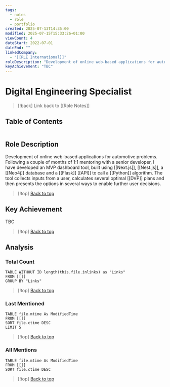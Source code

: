 ```yaml
---
tags:
  - notes
  - role
  - portfolio
created: 2025-07-13T14:35:00
modified: 2025-07-15T15:33:26+01:00
viewCount: 4
dateStart: 2022-07-01
dateEnd: ""
linkedCompany:
  - "[[RLE International]]"
roleDescription: "Development of online web-based applications for automotive problems. Following a couple of months of 1:1 mentoring with a senior developer, I have developed an MVP dashboard tool, built using [[Next.js]], [[Nest.js]], a [[Neo4j]] database and a [[Flask]] [[API]] to call a [[Python]] algorithm. The tool collects inputs from a user, calculates several optimal [[DVP]] plans and then presents the options in several ways to enable further user decisions."
keyAchievement: "TBC"
---
```

# Digital Engineering Specialist

> [!back] Link back to [[Role Notes]]

## Table of Contents
```table-of-contents
```

## Role Description

Development of online web-based applications for automotive problems. Following a couple of months of 1:1 mentoring with a senior developer, I have developed an MVP dashboard tool, built using [[Next.js]], [[Nest.js]], a [[Neo4j]] database and a [[Flask]] [[API]] to call a [[Python]] algorithm. The tool collects inputs from a user, calculates several optimal [[DVP]] plans and then presents the options in several ways to enable further user decisions.

>[!top] [Back to top](#Table%20of%20Contents)

## Key Achievement

TBC

>[!top] [Back to top](#Table%20of%20Contents)

## Analysis

### Total Count

```dataview
TABLE WITHOUT ID length(this.file.inlinks) as "Links"
FROM [[]]
GROUP BY "Links"
```

>[!top] [Back to top](#Table%20of%20Contents)

### Last Mentioned

```dataview
TABLE file.mtime As ModifiedTime
FROM [[]]
SORT file.ctime DESC
LIMIT 5
```

>[!top] [Back to top](#Table%20of%20Contents)

### All Mentions

```dataview
TABLE file.mtime As ModifiedTime
FROM [[]]
SORT file.ctime DESC
```

>[!top] [Back to top](#Table%20of%20Contents)